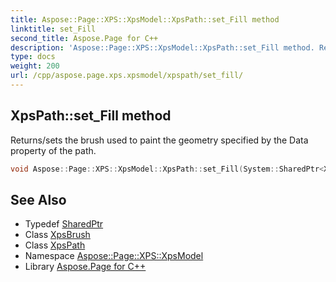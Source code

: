 ```yaml
---
title: Aspose::Page::XPS::XpsModel::XpsPath::set_Fill method
linktitle: set_Fill
second_title: Aspose.Page for C++
description: 'Aspose::Page::XPS::XpsModel::XpsPath::set_Fill method. Returns/sets the brush used to paint the geometry specified by the Data property of the path in C++.'
type: docs
weight: 200
url: /cpp/aspose.page.xps.xpsmodel/xpspath/set_fill/
---
```

## XpsPath::set_Fill method


Returns/sets the brush used to paint the geometry specified by the Data property of the path.

```cpp
void Aspose::Page::XPS::XpsModel::XpsPath::set_Fill(System::SharedPtr<XpsBrush> value)
```

## See Also

* Typedef [SharedPtr](../../../system/sharedptr/)
* Class [XpsBrush](../../xpsbrush/)
* Class [XpsPath](../)
* Namespace [Aspose::Page::XPS::XpsModel](../../)
* Library [Aspose.Page for C++](../../../)
